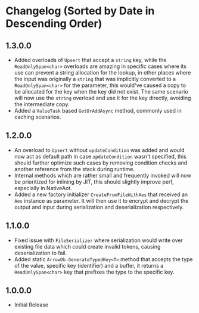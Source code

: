 # Changelog (Sorted by Date in Descending Order)

## 1.3.0.0

* Added overloads of `Upsert` that accept a `string` key, while the `ReadOnlySpan<char>` overloads are amazing in specific cases where its use can prevent a string allocation for the lookup, in other places where the input was originally a `string` that was implicitly converted to a `ReadOnlySpan<char>` for the parameter, this would've caused a copy to be allocated for the key when the key did not exist. The same scenario will now use the `string` overload and use it for the key directly, avoiding the intermediate copy.
* Added a `ValueTask` based `GetOrAddAsync` method, commonly used in caching scenarios.

## 1.2.0.0

* An overload to `Upsert` without `updateCondition` was added and would now act as default path in case `updateCondition` wasn't specified, this should further optimize such cases by removing condition checks and another reference from the stack during runtime.
* Internal methods which are rather small and frequently invoked will now be prioritized for inlining by JIT, this should slightly improve perf, especially in NativeAot.
* Added a new factory initializer `CreateFromFileWithAes` that received an `Aes` instance as parameter. It will then use it to encrypt and decrypt the output and input during serialization and deserialization respectively.

## 1.1.0.0

* Fixed issue with `FileSerializer` where serialization would write over existing file data which could create invalid tokens, causing deserialization to fail.
* Added static `ArrowDb.GenerateTypedKey<T>` method that accepts the type of the value, specific key (identifier) and a buffer, it returns a `ReadOnlySpan<char>` key that prefixes the type to the specific key.

## 1.0.0.0

* Initial Release
